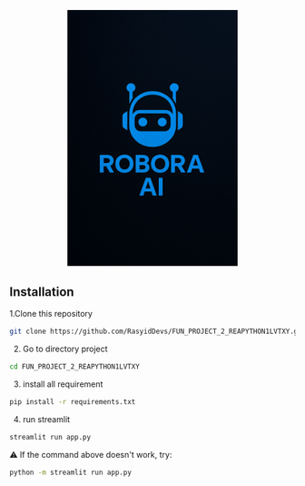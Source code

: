 <p align="center">
  <img src="./assets/documentation/logo.png" alt="Contoh Gambar" width="300" />
</p>

## Installation

1.Clone this repository  
```bash
git clone https://github.com/RasyidDevs/FUN_PROJECT_2_REAPYTHON1LVTXY.git
```
2. Go to directory project
```bash
cd FUN_PROJECT_2_REAPYTHON1LVTXY
```
3. install all requirement
```bash
pip install -r requirements.txt
```
4. run streamlit
```bash
streamlit run app.py
```
⚠️ If the command above doesn't work, try:
```bash
python -m streamlit run app.py
```

